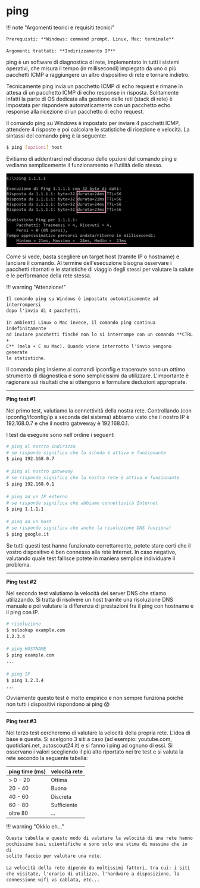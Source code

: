 # ping


!!! note "Argomenti teorici e requisiti tecnici"
    
    Prerequisti: **Windows: command prompt. Linux, Mac: terminale**
    
    Argomenti trattati: **Indirizzamento IP**


ping è un software di diagnostica di rete, implementato in tutti i
sistemi operativi, che misura il tempo (in millisecondi) impiegato da
uno o più pacchetti ICMP a raggiungere un altro dispositivo di rete e
tornare indietro.

Tecnicamente ping invia un pacchetto ICMP di echo request e rimane in
attesa di un pacchetto ICMP di echo response in risposta. Solitamente
infatti la parte di OS dedicata alla gestione delle reti (stack di rete)
è impostata per rispondere automaticamente con un pacchetto echo
response alla ricezione di un pacchetto di echo request.

Il comando ping su Windows è impostato per inviare 4 pacchetti ICMP,
attendere 4 risposte e poi calcolare le statistiche di ricezione e
velocità. La sintassi del comando ping è la seguente:

``` bash
$ ping [opzioni] host
```

Evitiamo di addentrarci nel discorso delle opzioni del comando ping e
vediamo semplicemente il funzionamento e l'utilità dello stesso.

![image](images/ping.png)

Come si vede, basta scegliere un target host (tramite IP o hostname) e
lanciare il comando. Al termine dell'esecuzione bisogna osservare i
pacchetti ritornati e le statistiche di viaggio degli stessi per
valutare la salute e le performance della rete stessa.

!!! warning "Attenzione!"
    
    Il comando ping su Windows è impostato automaticamente ad interrompersi
    dopo l'invio di 4 pacchetti.

    In ambienti Linux o Mac invece, il comando ping continua indefinitamente
    ad inviare pacchetti finché non lo si interrompe con un comando **CTRL +
    C** (mela + C su Mac). Quando viene interrotto l'invio vengono generate
    le statistiche.

Il comando ping insieme ai comandi ipconfig e traceroute sono un ottimo
strumento di diagnostica e sono semplicissimi da utilizzare.
L'importante è ragionare sui risultati che si ottengono e formulare
deduzioni appropriate.

---

**Ping test #1**

Nel primo test, valutiamo la connettività della nostra rete.
Controllando (con ipconfig/ifconfig/ip a seconda del sistema) abbiamo
visto che il nostro IP è 192.168.0.7 e che il nostro gatweway è
192.168.0.1.

I test da eseguire sono nell'ordine i seguenti

``` bash
# ping al nostro indirizzo
# se risponde significa che la scheda è attiva e funzionante
$ ping 192.168.0.7

# ping al nostro gatweway
# se risponde significa che la nostra rete è attiva e funzionante
$ ping 192.168.0.1

# ping ad un IP esterno
# se risponde significa che abbiamo connettività Internet
$ ping 1.1.1.1

# ping ad un host
# se risponde significa che anche la risoluzione DNS funziona!
$ ping google.it
```

Se tutti questi test hanno funzionato correttamente, potete stare certi
che il vostro dispositivo è ben connesso alla rete Internet. In caso
negativo, valutando quale test fallisce potete in maniera semplice
individuare il problema.

---

**Ping test #2**

Nel secondo test valutiamo la velocità dei server DNS che stiamo
utilizzando. Si tratta di risolvere un host tramite una risoluzione DNS
manuale e poi valutare la differenza di prestazioni fra il ping con
hostname e il ping con IP.

``` bash
# risoluzione
$ nslookup example.com
1.2.3.4

# ping HOSTNAME
$ ping example.com
...

# ping IP
$ ping 1.2.3.4
...
```

Ovviamente questo test è molto empirico e non sempre funziona poiché non
tutti i dispositivi rispondono ai ping :scream:

---

**Ping test #3**

Nel terzo test cercheremo di valutare la velocità della propria rete.
L'idea di base è questa. Si scelgono 3 siti a caso (ad esempio:
youtube.com, quotidiani.net, autoscout24.it) e si fanno i ping ad ognuno
di essi. Si osservano i valori scegliendo il più alto riportato nei tre
test e si valuta la rete secondo la seguente tabella:

| ping time (ms) | velocità rete |
|----------------|---------------|
| > 0 - 20       | Ottima        |
| 20 - 40        | Buona         |
| 40 - 60        | Discreta      |
| 60 - 80        | Sufficiente   |
| oltre 80       | ...           |



!!! warning "Okkio eh..."
    
    Questa tabella e questo modo di valutare la velocità di una rete hanno
    pochissime basi scientifiche e sono solo una stima di massima che io di
    solito faccio per valutare una rete.

    La velocità della rete dipende da moltissimi fattori, tra cui: i siti
    che visitate, l'orario di utilizzo, l'hardware a disposizione, la
    connessione wifi vs cablata, etc...


